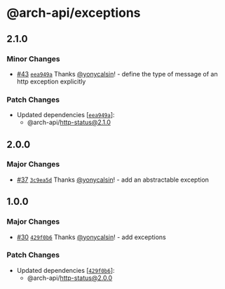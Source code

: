# @arch-api/exceptions

## 2.1.0

### Minor Changes

- [#43](https://github.com/yonycalsin/arch-api/pull/43) [`eea949a`](https://github.com/yonycalsin/arch-api/commit/eea949a58a622c27c1a158a3c7f829d47541ccad) Thanks [@yonycalsin](https://github.com/yonycalsin)! - define the type of message of an http exception explicitly

### Patch Changes

- Updated dependencies [[`eea949a`](https://github.com/yonycalsin/arch-api/commit/eea949a58a622c27c1a158a3c7f829d47541ccad)]:
  - @arch-api/http-status@2.1.0

## 2.0.0

### Major Changes

- [#37](https://github.com/yonycalsin/arch-api/pull/37) [`3c9ea5d`](https://github.com/yonycalsin/arch-api/commit/3c9ea5d21e510f6903f45627773588856aad27d7) Thanks [@yonycalsin](https://github.com/yonycalsin)! - add an abstractable exception

## 1.0.0

### Major Changes

- [#30](https://github.com/yonycalsin/arch-api/pull/30) [`429f0b6`](https://github.com/yonycalsin/arch-api/commit/429f0b6b98fb2b92ada549121f51ec189d7cecf5) Thanks [@yonycalsin](https://github.com/yonycalsin)! - add exceptions

### Patch Changes

- Updated dependencies [[`429f0b6`](https://github.com/yonycalsin/arch-api/commit/429f0b6b98fb2b92ada549121f51ec189d7cecf5)]:
  - @arch-api/http-status@2.0.0
